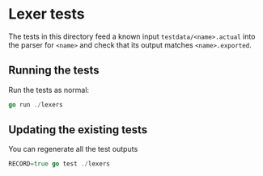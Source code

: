 # Lexer tests

The tests in this directory feed a known input `testdata/<name>.actual` into the parser for `<name>` and check
that its output matches `<name>.exported`.

## Running the tests

Run the tests as normal:
```go
go run ./lexers
```

## Updating the existing tests

You can regenerate all the test outputs

```go
RECORD=true go test ./lexers
```
